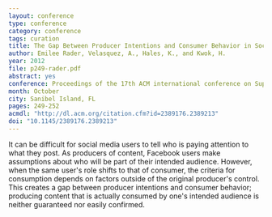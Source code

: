 ```yaml
---
layout: conference
type: conference
category: conference
tags: curation
title: The Gap Between Producer Intentions and Consumer Behavior in Social Media
author: Emilee Rader, Velasquez, A., Hales, K., and Kwok, H.
year: 2012
file: p249-rader.pdf
abstract: yes
conference: Proceedings of the 17th ACM international conference on Supporting group work (GROUP)
month: October
city: Sanibel Island, FL
pages: 249-252
acmdl: "http://dl.acm.org/citation.cfm?id=2389176.2389213"
doi: "10.1145/2389176.2389213"
---
```


It can be difficult for social media users to tell who is paying attention to what they post. As producers of content, Facebook users make assumptions about who will be part of their intended audience. However, when the same user's role shifts to that of consumer, the criteria for consumption depends on factors outside of the original producer's control. This creates a gap between producer intentions and consumer behavior; producing content that is actually consumed by one's intended audience is neither guaranteed nor easily confirmed.